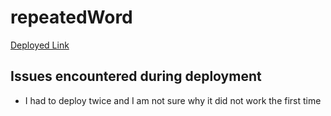 # repeatedWord

[Deployed Link](https://360flz2g20.execute-api.us-east-1.amazonaws.com/wordRepeatDeploy)

## Issues encountered during deployment

* I had to deploy twice and I am not sure why it did not work the first time
